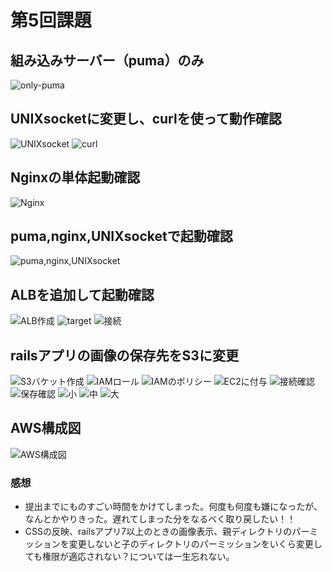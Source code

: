 # 第5回課題
## 組み込みサーバー（puma）のみ
![only-puma](images/lecture05-1.png)
## UNIXsocketに変更し、curlを使って動作確認
![UNIXsocket](images/lecture05-2(1).png)
![curl](images/lecture05-2(2).png)
## Nginxの単体起動確認
![Nginx](images/lecture05-3.png)
## puma,nginx,UNIXsocketで起動確認
![puma,nginx,UNIXsocket](images/lecture05-4.png)
## ALBを追加して起動確認
![ALB作成](images/lecture05-5(1).png)
![target](images/lecture05-5(2).png)
![接続](images/lecture05-5(3).png)
## railsアプリの画像の保存先をS3に変更
![S3バケット作成](images/lecture05-6(1).png)
![IAMロール](images/lecture05-6(2).png)
![IAMのポリシー](images/lecture05-6(3).png)
![EC2に付与](images/lecture05-6(4).png)
![接続確認](images/lecture05-6(6).png)
![保存確認](images/lecture05-6(7).png)
![小](images/lecture05-6(8).png)
![中](images/lecture05-6(9).png)
![大](images/lecture05-6(10).png)
## AWS構成図
![AWS構成図](images/lecture05-7.png)
### 感想
- 提出までにものすごい時間をかけてしまった。何度も何度も嫌になったが、なんとかやりきった。遅れてしまった分をなるべく取り戻したい！！
- CSSの反映、railsアプリ7以上のときの画像表示、親ディレクトリのパーミッションを変更しないと子のディレクトリのパーミッションをいくら変更しても権限が適応されない？については一生忘れない。